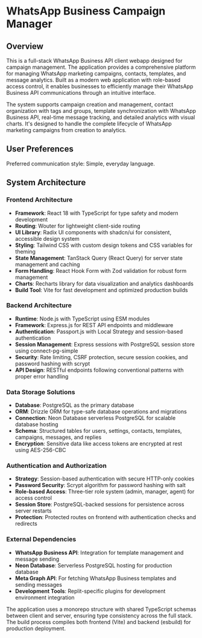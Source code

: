 # WhatsApp Business Campaign Manager

## Overview

This is a full-stack WhatsApp Business API client webapp designed for campaign management. The application provides a comprehensive platform for managing WhatsApp marketing campaigns, contacts, templates, and message analytics. Built as a modern web application with role-based access control, it enables businesses to efficiently manage their WhatsApp Business API communications through an intuitive interface.

The system supports campaign creation and management, contact organization with tags and groups, template synchronization with WhatsApp Business API, real-time message tracking, and detailed analytics with visual charts. It's designed to handle the complete lifecycle of WhatsApp marketing campaigns from creation to analytics.

## User Preferences

Preferred communication style: Simple, everyday language.

## System Architecture

### Frontend Architecture
- **Framework**: React 18 with TypeScript for type safety and modern development
- **Routing**: Wouter for lightweight client-side routing
- **UI Library**: Radix UI components with shadcn/ui for consistent, accessible design system
- **Styling**: Tailwind CSS with custom design tokens and CSS variables for theming
- **State Management**: TanStack Query (React Query) for server state management and caching
- **Form Handling**: React Hook Form with Zod validation for robust form management
- **Charts**: Recharts library for data visualization and analytics dashboards
- **Build Tool**: Vite for fast development and optimized production builds

### Backend Architecture
- **Runtime**: Node.js with TypeScript using ESM modules
- **Framework**: Express.js for REST API endpoints and middleware
- **Authentication**: Passport.js with Local Strategy and session-based authentication
- **Session Management**: Express sessions with PostgreSQL session store using connect-pg-simple
- **Security**: Rate limiting, CSRF protection, secure session cookies, and password hashing with scrypt
- **API Design**: RESTful endpoints following conventional patterns with proper error handling

### Data Storage Solutions
- **Database**: PostgreSQL as the primary database
- **ORM**: Drizzle ORM for type-safe database operations and migrations
- **Connection**: Neon Database serverless PostgreSQL for scalable database hosting
- **Schema**: Structured tables for users, settings, contacts, templates, campaigns, messages, and replies
- **Encryption**: Sensitive data like access tokens are encrypted at rest using AES-256-CBC

### Authentication and Authorization
- **Strategy**: Session-based authentication with secure HTTP-only cookies
- **Password Security**: Scrypt algorithm for password hashing with salt
- **Role-based Access**: Three-tier role system (admin, manager, agent) for access control
- **Session Store**: PostgreSQL-backed sessions for persistence across server restarts
- **Protection**: Protected routes on frontend with authentication checks and redirects

### External Dependencies
- **WhatsApp Business API**: Integration for template management and message sending
- **Neon Database**: Serverless PostgreSQL hosting for production database
- **Meta Graph API**: For fetching WhatsApp Business templates and sending messages
- **Development Tools**: Replit-specific plugins for development environment integration

The application uses a monorepo structure with shared TypeScript schemas between client and server, ensuring type consistency across the full stack. The build process compiles both frontend (Vite) and backend (esbuild) for production deployment.